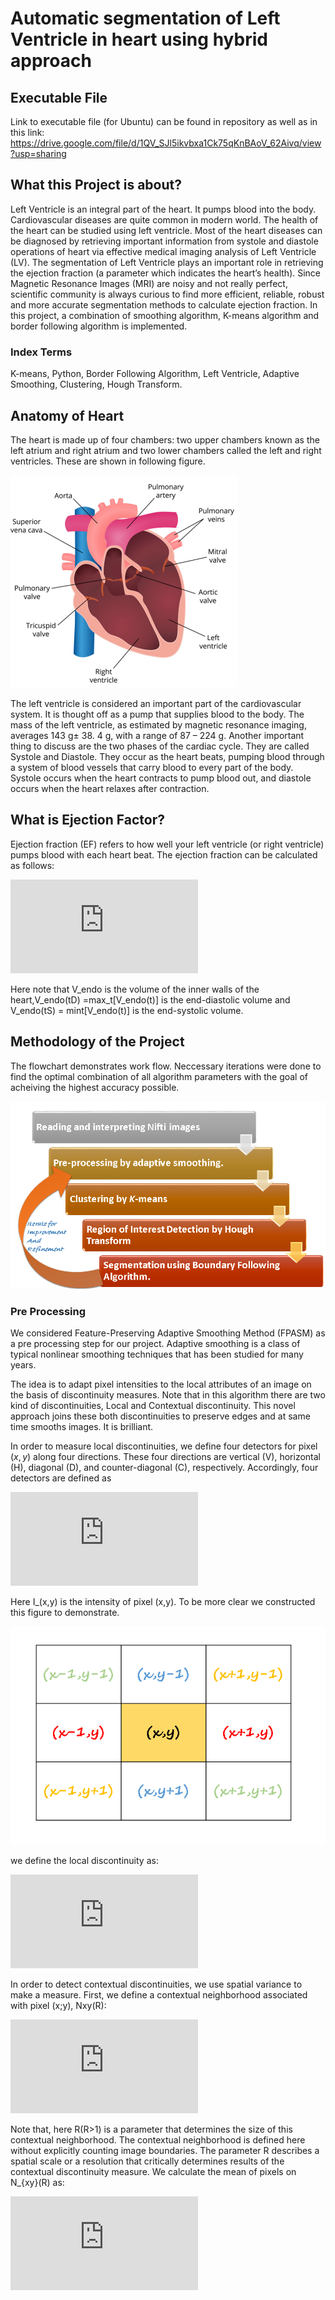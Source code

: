 # Automatic segmentation of Left Ventricle in heart using hybrid approach

## Executable File
Link to executable file (for Ubuntu) can be found in repository as well as in this link: https://drive.google.com/file/d/1QV_SJl5ikvbxa1Ck75qKnBAoV_62Aivq/view?usp=sharing

## What this Project is about?
Left Ventricle is an integral part of the heart. It pumps blood into the body. Cardiovascular diseases are quite common in modern world. The health of the heart can be studied using left ventricle. Most of the heart diseases can be diagnosed by retrieving important information from systole and diastole operations of heart via effective medical imaging analysis of Left Ventricle (LV). The segmentation of Left Ventricle plays an important role in retrieving the ejection fraction (a parameter which indicates the heart’s health). Since Magnetic Resonance Images (MRI) are noisy and not really perfect, scientific community is always curious to find more efficient, reliable, robust and more accurate segmentation methods to calculate ejection fraction.
 In this project, a combination of smoothing algorithm, K-means algorithm and border following algorithm is implemented.
 

### Index Terms
K-means, Python, Border Following Algorithm, Left Ventricle, Adaptive Smoothing, Clustering, Hough Transform.

## Anatomy of Heart
The heart is made up of four chambers: two upper chambers known as the left atrium and right atrium and two lower chambers called the left and right ventricles. These are shown in following figure.

![alt text](Report_files/heart.PNG)

The left ventricle is considered an important part of the cardiovascular system. It is thought off as a pump that supplies blood to the body. The mass of the left ventricle, as estimated by magnetic resonance imaging, averages 143 g± 38. 4 g, with a range of 87 – 224 g. 
Another important thing to discuss are the two phases of the cardiac cycle. They are called Systole and Diastole. They occur as the heart beats, pumping blood through a system of blood vessels that carry blood to every part of the body. Systole occurs when the heart contracts to pump blood out, and diastole occurs when the heart relaxes after contraction. 
## What is Ejection Factor?
Ejection fraction (EF) refers to how well your left ventricle (or right ventricle) pumps blood with each heart beat. The ejection fraction can be calculated as follows:

![first](https://latex.codecogs.com/gif.latex?%5Cbegin%7Bequation%7D%20%5Cmathrm%7BEF%7D%3D%5Cfrac%7BV_%7B%5Cmathrm%7Bendo%7D%7D%5Cleft%28t_%7B%5Cmathrm%7BD%7D%7D%5Cright%29-V_%7B%5Cmathrm%7Bendo%7D%7D%28t%5Cmathrm%7Bs%7D%29%7D%7BV_%7B%5Cmathrm%7Bendo%7D%7D%5Cleft%28t_%7B%5Cmathrm%7BD%7D%7D%5Cright%29%7D%5Clabel%7Beq%3A-9%7D%20%5Cend%7Bequation%7D)

Here note that V_endo is the volume of the inner walls of the heart,V_endo(tD) =max_t[V_endo(t)] is the end-diastolic volume and V_endo(tS) = mint[V_endo(t)] is the end-systolic volume.

## Methodology of the Project
The flowchart demonstrates
work flow. Neccessary iterations were done to find the optimal combination
of all algorithm parameters with the goal of acheiving the highest
accuracy possible.


![GitHub Logo](/Report_files/methodology.PNG)

### Pre Processing
We considered Feature-Preserving Adaptive Smoothing Method (FPASM) as a pre processing step
for our project. Adaptive smoothing is a class of typical nonlinear smoothing techniques
that has been studied for many years.

The idea is to adapt pixel intensities to the local attributes of
an image on the basis of discontinuity measures. Note that in this
algorithm there are two kind of discontinuities, Local and Contextual
discontinuity. This novel approach joins these both discontinuities
to preserve edges and at same time smooths images. It is brilliant.

In order to measure local discontinuities, we define four detectors
for pixel $(x,y)$ along four directions. These four directions are
vertical (V), horizontal (H), diagonal (D), and counter-diagonal (C),
respectively. Accordingly, four detectors are defined as

![img](http://latex.codecogs.com/svg.latex?%5Cbegin%7Bequation%7D%0D%0A%5Cbegin%7Barray%7D%7Bc%7D%0D%0AE_%7BH_%7Bxy%7D%7D%3D%5Cleft%7CI_%7Bx%2B1%2Cy%7D-I_%7Bx-1%2Cy%7D%5Cright%7C%5C%5C%0D%0AE_%7BV_%7Bxy%7D%7D%3D%5Cleft%7CI_%7Bx%2Cy%2B1%7D-I_%7Bx%2Cy-1%7D%5Cright%7C%5C%5C%0D%0AE_%7BC_%7Bxy%7D%7D%3D%5Cleft%7CI_%7Bx%2B1%2Cy%2B1%7D-I_%7Bx-1%2Cy-1%7D%5Cright%7C%5C%5C%0D%0AE_%7BD_%7Bxy%7D%7D%3D%5Cleft%7CI_%7Bx%2B1%2Cy-1%7D-I_%7Bx-1%2Cy%2B1%7D%5Cright%7C%0D%0A%5Cend%7Barray%7D%5Clabel%7Beq%3A%7D%0D%0A%5Cend%7Bequation%7D)

Here I_(x,y) is the intensity of pixel (x,y). To be more clear
we constructed this figure to demonstrate.

![GitHub Logo](/Report_files/localdisc.png)

we define the local discontinuity as:

![img](http://latex.codecogs.com/svg.latex?%5Cbegin%7Bequation%7D%0D%0AE_%7Bxy%7D%3D%5Cfrac%7BE_%7BH_%7Bxy%7D%7D%2BE_%7BV_%7Bxy%7D%7D%2BE_%7BC_%7Bxy%7D%7D%2BE_%7BD_%7Bxy%7D%7D%7D%7B4%7D%5Clabel%7Beq%3A-1%7D%0D%0A%5Cend%7Bequation%7D)

In order to detect contextual discontinuities, we use spatial variance
to make a measure. First, we define a contextual neighborhood associated
with pixel (x;y), Nxy(R):

![img](http://latex.codecogs.com/svg.latex?%5Cbegin%7Bequation%7D%0D%0AN_%7Bxy%7D%28R%29%3D%5C%7B%28i%2Cj%29%7Cx-R%5Cleq+i%5Cleq+x%2BR%2Cy-R%5Cleq+j%5Cleq+y%2BR%5C%7D%5Clabel%7Beq%3A-2%7D%0D%0A%5Cend%7Bequation%7D)


Note that, here R(R>1) is a parameter that determines the size
of this contextual neighborhood. The contextual neighborhood is defined
here without explicitly counting image boundaries. The parameter R
describes a spatial scale or a resolution that critically determines
results of the contextual discontinuity measure. We calculate the
mean of pixels on N_{xy}(R) as:

![img](http://latex.codecogs.com/svg.latex?%5Cbegin%7Bequation%7D%0D%0A%5Cmu_%7Bxy%7D%28R%29%3D%5Cfrac%7B%5Csum_%7B%28i%2Cj%29%5Cin+N_%7Bxy%7D%28R%29%7DI_%7Bi%2Cj%7D%7D%7B%5Cleft%7CN_%7Bxy%7D%28R%29%5Cright%7C%7D%5Clabel%7Beq%3A-3%7D%0D%0A%5Cend%7Bequation%7D)


